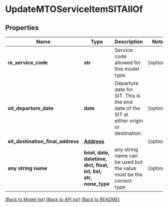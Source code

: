 # UpdateMTOServiceItemSITAllOf


## Properties
Name | Type | Description | Notes
------------ | ------------- | ------------- | -------------
**re_service_code** | **str** | Service code allowed for this model type. | [optional] 
**sit_departure_date** | **date** | Departure date for SIT. This is the end date of the SIT at either origin or destination. | [optional] 
**sit_destination_final_address** | [**Address**](Address.md) |  | [optional] 
**any string name** | **bool, date, datetime, dict, float, int, list, str, none_type** | any string name can be used but the value must be the correct type | [optional]

[[Back to Model list]](../README.md#documentation-for-models) [[Back to API list]](../README.md#documentation-for-api-endpoints) [[Back to README]](../README.md)


